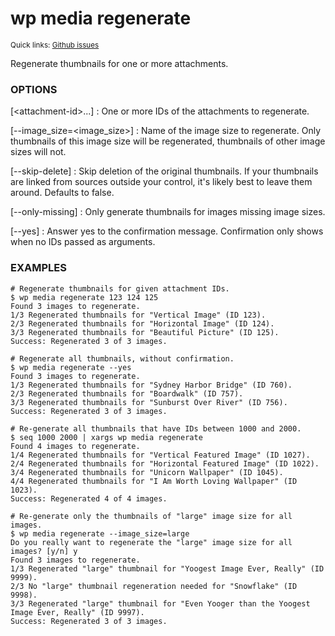 # wp media regenerate

<small>Quick links: <a href="https://github.com/issues?q=is%3Aopen+label%3Acommand%3Amedia-regenerate+sort%3Aupdated-desc+org%3Awp-cli">Github issues</a></small>

Regenerate thumbnails for one or more attachments.

### OPTIONS

[&lt;attachment-id&gt;...]
: One or more IDs of the attachments to regenerate.

[\--image_size=&lt;image_size&gt;]
: Name of the image size to regenerate. Only thumbnails of this image size will be regenerated, thumbnails of other image sizes will not.

[\--skip-delete]
: Skip deletion of the original thumbnails. If your thumbnails are linked from sources outside your control, it's likely best to leave them around. Defaults to false.

[\--only-missing]
: Only generate thumbnails for images missing image sizes.

[\--yes]
: Answer yes to the confirmation message. Confirmation only shows when no IDs passed as arguments.

### EXAMPLES

    # Regenerate thumbnails for given attachment IDs.
    $ wp media regenerate 123 124 125
    Found 3 images to regenerate.
    1/3 Regenerated thumbnails for "Vertical Image" (ID 123).
    2/3 Regenerated thumbnails for "Horizontal Image" (ID 124).
    3/3 Regenerated thumbnails for "Beautiful Picture" (ID 125).
    Success: Regenerated 3 of 3 images.

    # Regenerate all thumbnails, without confirmation.
    $ wp media regenerate --yes
    Found 3 images to regenerate.
    1/3 Regenerated thumbnails for "Sydney Harbor Bridge" (ID 760).
    2/3 Regenerated thumbnails for "Boardwalk" (ID 757).
    3/3 Regenerated thumbnails for "Sunburst Over River" (ID 756).
    Success: Regenerated 3 of 3 images.

    # Re-generate all thumbnails that have IDs between 1000 and 2000.
    $ seq 1000 2000 | xargs wp media regenerate
    Found 4 images to regenerate.
    1/4 Regenerated thumbnails for "Vertical Featured Image" (ID 1027).
    2/4 Regenerated thumbnails for "Horizontal Featured Image" (ID 1022).
    3/4 Regenerated thumbnails for "Unicorn Wallpaper" (ID 1045).
    4/4 Regenerated thumbnails for "I Am Worth Loving Wallpaper" (ID 1023).
    Success: Regenerated 4 of 4 images.

    # Re-generate only the thumbnails of "large" image size for all images.
    $ wp media regenerate --image_size=large
    Do you really want to regenerate the "large" image size for all images? [y/n] y
    Found 3 images to regenerate.
    1/3 Regenerated "large" thumbnail for "Yoogest Image Ever, Really" (ID 9999).
    2/3 No "large" thumbnail regeneration needed for "Snowflake" (ID 9998).
    3/3 Regenerated "large" thumbnail for "Even Yooger than the Yoogest Image Ever, Really" (ID 9997).
    Success: Regenerated 3 of 3 images.


